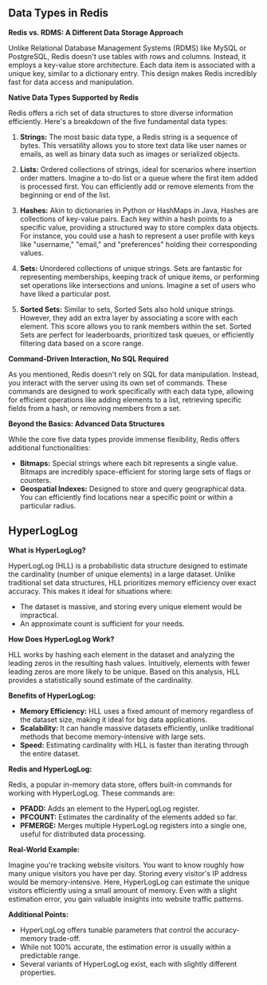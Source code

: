 ## Data Types in Redis
**Redis vs. RDMS: A Different Data Storage Approach**

 Unlike Relational Database Management Systems (RDMS) like MySQL or PostgreSQL, Redis doesn't use tables with rows and columns. Instead, it employs a key-value store architecture. Each data item is associated with a unique key, similar to a dictionary entry. This design makes Redis incredibly fast for data access and manipulation.

**Native Data Types Supported by Redis**

Redis offers a rich set of data structures to store diverse information efficiently. Here's a breakdown of the five fundamental data types:

1. **Strings:** The most basic data type, a Redis string is a sequence of bytes. This versatility allows you to store text data like user names or emails, as well as binary data such as images or serialized objects.

2. **Lists:** Ordered collections of strings, ideal for scenarios where insertion order matters. Imagine a to-do list or a queue where the first item added is processed first. You can efficiently add or remove elements from the beginning or end of the list.

3. **Hashes:** Akin to dictionaries in Python or HashMaps in Java, Hashes are collections of key-value pairs. Each key within a hash points to a specific value, providing a structured way to store complex data objects. For instance, you could use a hash to represent a user profile with keys like "username," "email," and "preferences" holding their corresponding values.

4. **Sets:** Unordered collections of unique strings. Sets are fantastic for representing memberships, keeping track of unique items, or performing set operations like intersections and unions. Imagine a set of users who have liked a particular post.

5. **Sorted Sets:** Similar to sets, Sorted Sets also hold unique strings. However, they add an extra layer by associating a score with each element. This score allows you to rank members within the set. Sorted Sets are perfect for leaderboards, prioritized task queues, or efficiently filtering data based on a score range.

**Command-Driven Interaction, No SQL Required**

As you mentioned, Redis doesn't rely on SQL for data manipulation. Instead, you interact with the server using its own set of commands. These commands are designed to work specifically with each data type, allowing for efficient operations like adding elements to a list, retrieving specific fields from a hash, or removing members from a set.

**Beyond the Basics: Advanced Data Structures**

While the core five data types provide immense flexibility, Redis offers additional functionalities:

* **Bitmaps:** Special strings where each bit represents a single value. Bitmaps are incredibly space-efficient for storing large sets of flags or counters.
* **Geospatial Indexes:** Designed to store and query geographical data. You can efficiently find locations near a specific point or within a particular radius.

## HyperLogLog

**What is HyperLogLog?**

HyperLogLog (HLL) is a probabilistic data structure designed to estimate the cardinality (number of unique elements) in a large dataset. Unlike traditional set data structures, HLL prioritizes memory efficiency over exact accuracy. This makes it ideal for situations where:

- The dataset is massive, and storing every unique element would be impractical.
- An approximate count is sufficient for your needs.

**How Does HyperLogLog Work?**

HLL works by hashing each element in the dataset and analyzing the leading zeros in the resulting hash values. Intuitively, elements with fewer leading zeros are more likely to be unique. Based on this analysis, HLL provides a statistically sound estimate of the cardinality.

**Benefits of HyperLogLog:**

- **Memory Efficiency:** HLL uses a fixed amount of memory regardless of the dataset size, making it ideal for big data applications.
- **Scalability:** It can handle massive datasets efficiently, unlike traditional methods that become memory-intensive with large sets.
- **Speed:** Estimating cardinality with HLL is faster than iterating through the entire dataset.

**Redis and HyperLogLog:**

Redis, a popular in-memory data store, offers built-in commands for working with HyperLogLog. These commands are:

- **PFADD:** Adds an element to the HyperLogLog register.
- **PFCOUNT:** Estimates the cardinality of the elements added so far.
- **PFMERGE:** Merges multiple HyperLogLog registers into a single one, useful for distributed data processing.

**Real-World Example:**

Imagine you're tracking website visitors. You want to know roughly how many unique visitors you have per day. Storing every visitor's IP address would be memory-intensive. Here, HyperLogLog can estimate the unique visitors efficiently using a small amount of memory. Even with a slight estimation error, you gain valuable insights into website traffic patterns.

**Additional Points:**

- HyperLogLog offers tunable parameters that control the accuracy-memory trade-off.
- While not 100% accurate, the estimation error is usually within a predictable range.
- Several variants of HyperLogLog exist, each with slightly different properties.



